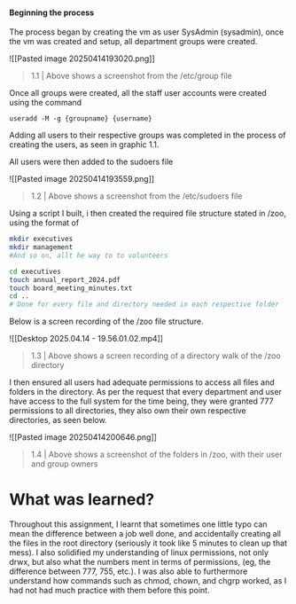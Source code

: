 #### Beginning the process
The process began by creating the vm as user SysAdmin (sysadmin), once the vm was created and setup, all department groups were created.

![[Pasted image 20250414193020.png]]
>1.1 | Above shows a screenshot from the /etc/group file

Once all groups were created, all the staff user accounts were created using the command

```useradd -M -g {groupname} {username}```

Adding all users to their respective groups was completed in the process of creating the users, as seen in graphic 1.1.

All users were then added to the sudoers file

![[Pasted image 20250414193559.png]]
> 1.2 | Above shows a screenshot from the /etc/sudoers file

Using a script I built, i then created the required file structure stated in /zoo, using the format of

```BASH
mkdir executives
mkdir management
#And so on, allt he way to to volunteers

cd executives
touch annual_report_2024.pdf
touch board_meeting_minutes.txt
cd ..
# Done for every file and directory needed in each respective folder
```

Below is a screen recording of the /zoo file structure.

![[Desktop 2025.04.14 - 19.56.01.02.mp4]]
> 1.3 | Above shows a screen recording of a directory walk of the /zoo directory

I then ensured all users had adequate permissions to access all files and folders in the directory. As per the request that every department and user have access to the full system for the time being, they were granted 777 permissions to all directories, they also own their own respective directories, as seen below.

![[Pasted image 20250414200646.png]]
> 1.4 | Above shows a screenshot of the folders in /zoo, with their user and group owners

# What was learned?

Throughout this assignment, I learnt that sometimes one little typo can mean the difference between a job well done, and accidentally creating all the files in the root directory (seriously it took like 5 minutes to clean up that mess). I also solidified my understanding of linux permissions, not only drwx, but also what the numbers ment in terms of permissions, (eg, the difference between 777, 755, etc.). I was also able to furthermore understand how commands such as chmod, chown, and chgrp worked, as I had not had much practice with them before this point.